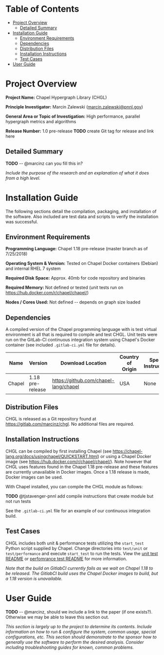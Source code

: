Table of Contents
=================

*   [Project Overview](#project-overview)
    *   [Detailed Summary](#detailed-summary)
*   [Installation Guide](#installation-guide)
    *   [Environment Requirements](#environment-requirements)
    *   [Dependencies](#dependencies)
    *   [Distribution Files](#distrubution-files)
    *   [Installation Instructions](#installation-instructions)
    *   [Test Cases](#test-cases)
*   [User Guide](#user-guide)

Project Overview
================

**Project Name:** Chapel Hypergraph Library (CHGL)

**Principle Investigator:** Marcin Zalewski (marcin.zalewski@pnnl.gov) 

**General Area or Topic of Investigation:** High performance, parallel hypergraph metrics and algorithms

**Release Number:** 1.0 pre-release **TODO** create Git tag for release and link here

Detailed Summary
----------------

**TODO** -- @marcinz can you fill this in?

_Include the purpose of the research and an explanation of what it does from a high level._

Installation Guide
==================

The following sections detail the compilation, packaging, and installation of the software. Also included are test data and scripts to verify the installation was successful.

Environment Requirements
------------------------

**Programming Language:** Chapel 1.18 pre-release (master branch as of 7/25/2018)

**Operating System & Version:** Tested on Chapel Docker containers (Debian) and internal RHEL 7 system

**Required Disk Space:** Approx. 40mb for code repository and binaries

**Required Memory:** Not defined or tested (unit tests run on https://hub.docker.com/r/chapel/chapel/)

**Nodes / Cores Used:** Not defined -- depends on graph size loaded

Dependencies
------------

A compiled version of the Chapel programming language with is test virtual environment is all that is required to compile and test CHGL. Unit tests were run on the GitLab-CI continuous integration system using Chapel's Docker container (see included ``.gitlab-ci.yml`` file for details).

| Name | Version | Download Location | Country of Origin | Special Instructions |
| ---- | ------- | ----------------- | ----------------- | -------------------- |
| Chapel | 1.18 pre-release | https://github.com/chapel-lang/chapel | USA | None |  

Distribution Files
------------------

CHGL is released as a Git repository found at https://gitlab.com/marcinz/chgl. No additional files are required. 

Installation Instructions
-------------------------

CHGL can be compiled by first installing Chapel (see https://chapel-lang.org/docs/usingchapel/QUICKSTART.html) or using a Chapel Docker image (see https://hub.docker.com/r/chapel/chapel/). Note however that CHGL uses features found in the Chapel 1.18 pre-release and these features are currently unavailable in Docker images. Once a 1.18 release is made, Docker images can be used.

With Chapel installed, you can compile the CHGL module as follows:

**TODO** @tjstavenger-pnnl add compile instructions that create module but not run tests

See the ``.gitlab-ci.yml`` file for an example of our continuous integration build.

Test Cases
----------

CHGL includes both unit & performance tests utilizing the ``start_test`` Python script supplied by Chapel. Change directories into ``test/unit`` or ``test/performance`` and execute ``start_test`` to run the tests. View the [unit test README](test/unit/README.md) or [perfomrance test README](test/performance/README.md) for more information.

_Note that the build on GitlabCI currently fails as we wait on Chapel 1.18 to be released. The GitlabCI build uses the Chapel Docker images to build, but a 1.18 version is unavailable._

User Guide
==========

**TODO** -- @marcinz, should we include a link to the paper (if one exists?). Otherwise we may be able to leave this section out.

_This section is largely up to the project to determine its contents. Include information on how to run & configure the system, common usage, special configurations, etc. This section should demonstrate to the sponsor how to generally use the software to perform the desired analysis. Consider including troubleshooting guides for known, common problems._